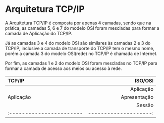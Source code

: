 # Arquitetura TCP/IP

A Arquitetura TCP/IP é composta por apenas 4 camadas, sendo que na prática, as camadas 5, 6 e 7 do modelo OSI foram mescladas para formar a camada de Aplicação do TCP/IP. 

Já as camadas 3 e 4 do modelo OSI são similares às camadas 2 e 3 do TCP/IP, inclusive a camada de transporte do TCP/IP tem o mesmo nome, porém a camada 3 do modelo OSI(rede) no TCP/IP é chamada de Internet.

Por fim, as camadas 1 e 2 do modelo OSI foram mescladas no TCP/IP para formar a camada de acesso aos meios ou acesso à rede. 


|TCP/IP                  | ISO/OSI             |
|:-----------------------|--------------------:|
|                        |     Aplicação       |
|    Aplicação           |     Apresentação    |
|                        |     Sessão          |
|:-----------------------|--------------------:|
